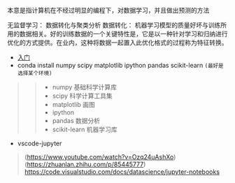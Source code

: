 
本意是指计算机在不经过明显的编程下，对数据学习，并且做出预测的方法


无监督学习：
 数据转化与聚类分析
 数据转化：
    机器学习模型的质量好坏与训练所用的数据相关。好的训练数据的一个关键特性是，它是以一种针对学习和归纳进行优化的方式提供。在业内，这种将数据一起置入此优化格式的过程称为特征转换。


- [入门](https://www.zhihu.com/question/58033789)
- conda install numpy scipy matplotlib ipython pandas scikit-learn `(最好是选择某个环境)`
>> - numpy 基础科学计算库
>> - scipy 科学计算工具集
>> - matplotlib 画图
>> - ipython 
>> - pandas 数据分析
>> - scikit-learn 机器学习库
- vscode-jupyter
> (https://www.youtube.com/watch?v=Ozq24uAshXo)   <br>
> (https://zhuanlan.zhihu.com/p/85445777)         <br>
> https://code.visualstudio.com/docs/datascience/jupyter-notebooks  <br>

